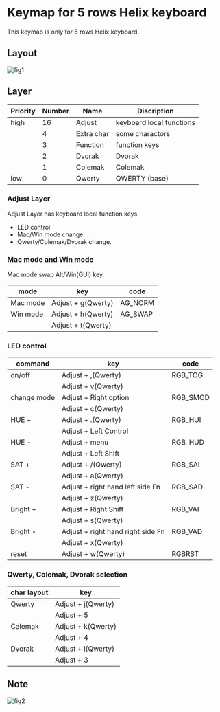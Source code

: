 # Keymap for 5 rows Helix keyboard

This keymap is only for 5 rows Helix keyboard.

## Layout

![fig1](https://gist.github.com/mtei/c81a3688206aa50996339cb9ced4751d/raw/662082b66231eb8d1f45776d813c57f29d445e68/helix-five_rows_r2.png)

## Layer

|Priority|Number|Name|Discription|
| ---- | ---- | --- | --- |
|high|16|Adjust| keyboard local functions|
||4|Extra char| some charactors |
||3|Function| function keys |
||2|Dvorak|Dvorak|
||1|Colemak|Colemak|
|low|0|Qwerty|QWERTY (base)|

### Adjust Layer

Adjust Layer has keyboard local function keys.

* LED control.
* Mac/Win mode change.
* Qwerty/Colemak/Dvorak change.

### Mac mode and Win mode

Mac mode swap Alt/Win(GUI) key.

|mode|key|code|
| ---- | ---- | --- |
|Mac mode|Adjust + g(Qwerty)|AG_NORM|
|Win mode|Adjust + h(Qwerty)|AG_SWAP|
|        |Adjust + t(Qwerty)|       |

### LED control

|command|key|code|
| ---- | ---- | --- |
|on/off|Adjust + ,(Qwerty)|RGB_TOG|
|      |Adjust + v(Qwerty)|       |
|change mode|Adjust + Right option |RGB_SMOD|
|           |Adjust + c(Qwerty)|       |
|HUE +|Adjust + .(Qwerty)   |RGB_HUI|
|     |Adjust + Left Control|       |
|HUE -|Adjust + menu        |RGB_HUD|
|     |Adjust + Left Shift  |       |
|SAT +|Adjust + /(Qwerty)   |RGB_SAI|
|     |Adjust + a(Qwerty)   |       |
|SAT -|Adjust + right hand left side Fn|RGB_SAD|
|     |Adjust + z(Qwerty)              |       |
|Bright +|Adjust + Right Shift    |RGB_VAI|
|        |Adjust + s(Qwerty)|       |
|Bright -|Adjust + right hand right side Fn|RGB_VAD|
|        |Adjust + x(Qwerty)               |       |
|reset|Adjust + w(Qwerty)|RGBRST|

### Qwerty, Colemak, Dvorak selection

|char layout|key|
| ---- | ---- |
|Qwerty | Adjust + j(Qwerty) |
|       | Adjust + 5|
|Calemak| Adjust + k(Qwerty) |
|       | Adjust + 4|
|Dvorak | Adjust + l(Qwerty) |
|       | Adjust + 3|

## Note

![fig2](https://gist.github.com/mtei/c81a3688206aa50996339cb9ced4751d/raw/9979482e9aa0b25962fad9ee634cd1c23cef1751/five_rows_making.jpg)
